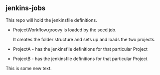jenkins-jobs
------------


This repo will hold the jenkinsfile definitions.

* ProjectWorkflow.groovy is loaded by the seed job.

  It creates the folder structure and sets up and loads the two projects.

* ProjectA - has the jenkinsfile definitions for that particular Project
* ProjectB - has the jenkinsfile definitions for that particular Project

This is some new text.
